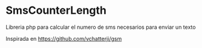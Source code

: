 SmsCounterLength
================

Libreria php para calcular el numero de sms necesarios para enviar un texto

Inspirada en https://github.com/vchatterji/gsm